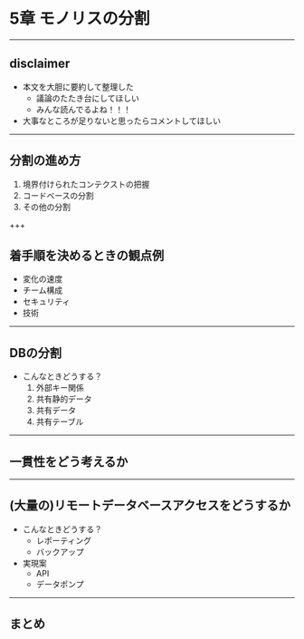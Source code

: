 # 5章 モノリスの分割

---
## disclaimer
- 本文を大胆に要約して整理した
    - 議論のたたき台にしてほしい
    - みんな読んでるよね！！！
- 大事なところが足りないと思ったらコメントしてほしい

---
## 分割の進め方
1. 境界付けられたコンテクストの把握
1. コードベースの分割
1. その他の分割

+++
## 着手順を決めるときの観点例
- 変化の速度
- チーム構成
- セキュリティ
- 技術

---
## DBの分割
- こんなときどうする？
    1. 外部キー関係
    2. 共有静的データ
    3. 共有データ
    4. 共有テーブル

---
## 一貫性をどう考えるか

---
## (大量の)リモートデータベースアクセスをどうするか
- こんなときどうする？
    - レポーティング
    - バックアップ
- 実現案
    - API
    - データポンプ

---
## まとめ
